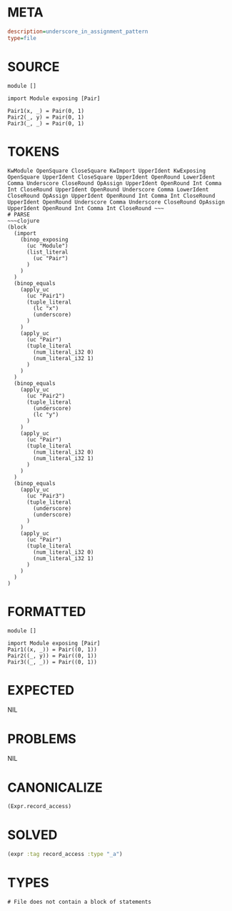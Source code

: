 # META
~~~ini
description=underscore_in_assignment_pattern
type=file
~~~
# SOURCE
~~~roc
module []

import Module exposing [Pair]

Pair1(x, _) = Pair(0, 1)
Pair2(_, y) = Pair(0, 1)
Pair3(_, _) = Pair(0, 1)
~~~
# TOKENS
~~~text
KwModule OpenSquare CloseSquare KwImport UpperIdent KwExposing OpenSquare UpperIdent CloseSquare UpperIdent OpenRound LowerIdent Comma Underscore CloseRound OpAssign UpperIdent OpenRound Int Comma Int CloseRound UpperIdent OpenRound Underscore Comma LowerIdent CloseRound OpAssign UpperIdent OpenRound Int Comma Int CloseRound UpperIdent OpenRound Underscore Comma Underscore CloseRound OpAssign UpperIdent OpenRound Int Comma Int CloseRound ~~~
# PARSE
~~~clojure
(block
  (import
    (binop_exposing
      (uc "Module")
      (list_literal
        (uc "Pair")
      )
    )
  )
  (binop_equals
    (apply_uc
      (uc "Pair1")
      (tuple_literal
        (lc "x")
        (underscore)
      )
    )
    (apply_uc
      (uc "Pair")
      (tuple_literal
        (num_literal_i32 0)
        (num_literal_i32 1)
      )
    )
  )
  (binop_equals
    (apply_uc
      (uc "Pair2")
      (tuple_literal
        (underscore)
        (lc "y")
      )
    )
    (apply_uc
      (uc "Pair")
      (tuple_literal
        (num_literal_i32 0)
        (num_literal_i32 1)
      )
    )
  )
  (binop_equals
    (apply_uc
      (uc "Pair3")
      (tuple_literal
        (underscore)
        (underscore)
      )
    )
    (apply_uc
      (uc "Pair")
      (tuple_literal
        (num_literal_i32 0)
        (num_literal_i32 1)
      )
    )
  )
)
~~~
# FORMATTED
~~~roc
module []

import Module exposing [Pair]
Pair1((x, _)) = Pair((0, 1))
Pair2((_, y)) = Pair((0, 1))
Pair3((_, _)) = Pair((0, 1))
~~~
# EXPECTED
NIL
# PROBLEMS
NIL
# CANONICALIZE
~~~clojure
(Expr.record_access)
~~~
# SOLVED
~~~clojure
(expr :tag record_access :type "_a")
~~~
# TYPES
~~~roc
# File does not contain a block of statements
~~~
